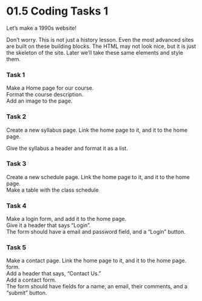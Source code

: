 <!DOCTYPE html>
<html>

<head>
  <meta charset="utf-8">
  <meta name="viewport" content="width=device-width, initial-scale=1.0">
  <title>01.5 Coding Tasks 1</title>
  <link rel="stylesheet" href="https://stackedit.io/style.css" />
</head>

<body class="stackedit">
  <div class="stackedit__html"><h1 id="coding-tasks-1">01.5 Coding Tasks 1</h1>
<p>Let’s make a 1990s website!</p>
<p>Don’t worry. This is not just a history lesson. Even the most advanced sites are built on these building blocks. The HTML may not look nice, but it is just the skeleton of the site. Later we’ll take these same elements and style them.</p>
<h3 id="task-1">Task 1</h3>
<p>Make a Home page for our course.<br>
Format the course description.<br>
Add an image to the page.</p>
<h3 id="task-2">Task 2</h3>
<p>Create a new syllabus page. Link the home page to it, and it to the home page.</p>
<p>Give the syllabus a header and format it as a list.</p>
<h3 id="task-3">Task 3</h3>
<p>Create a new schedule page. Link the home page to it, and it to the home page.<br>
Make a table with the class schedule</p>
<h3 id="task-4">Task 4</h3>
<p>Make a login form, and add it to the home page.<br>
Give it a header that says “Login”.<br>
The form should have a email and password field, and a “Login” button.</p>
<h3 id="task-5">Task 5</h3>
<p>Make a contact page. Link the home page to it, and it to the home page. form.<br>
Add a header that says, “Contact Us.”<br>
Add a contact form.<br>
The form should have  fields for a name, an email, their comments, and a “submit” button.</p>
</div>
</body>

</html>
